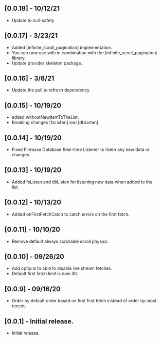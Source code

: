 ## [0.0.18] - 10/12/21

- Update to null-safety

## [0.0.17] - 3/23/21

- Added [infinite_scroll_pagination] implementation.
- You can now use with in combination
  with the [infinite_scroll_pagination] library.
- Update provider skeleton package.

## [0.0.16] - 3/8/21

- Update the pull to refresh dependency.

## [0.0.15] - 10/19/20

- added withoutNewItemToTheList.
- Breaking changes [fsListen] and [dbListen].

## [0.0.14] - 10/19/20

- Fixed Firebase Database Real-time
  Listener to listen any new data or changes.

## [0.0.13] - 10/19/20

- Added fsListen and dbListen for
  listening new data when added to the list.

## [0.0.12] - 10/13/20

- Added onFirstFetchCatch to catch errors
  on the first fetch.

## [0.0.11] - 10/10/20

- Remove default always
  scrollable scroll physics.

## [0.0.10] - 09/26/20

- Add options to able
  to disable live stream fetches.
- Default first fetch limit is now 30.

## [0.0.9] - 09/16/20

- Order by default order based
  on first first fetch instead of
  order by most recent.

## [0.0.1] - Initial release.

- Initial release.

